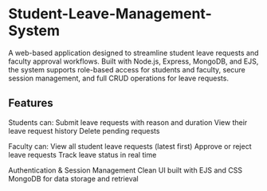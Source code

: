 # Student-Leave-Management-System
A web-based application designed to streamline student leave requests and faculty approval workflows.  Built with Node.js, Express, MongoDB, and EJS, the system supports role-based access for students and faculty, secure session management, and full CRUD operations for leave requests.

## Features

Students can:
Submit leave requests with reason and duration
View their leave request history
Delete pending requests

Faculty can:
View all student leave requests (latest first)
Approve or reject leave requests
Track leave status in real time

Authentication & Session Management
Clean UI built with EJS and CSS
MongoDB for data storage and retrieval
